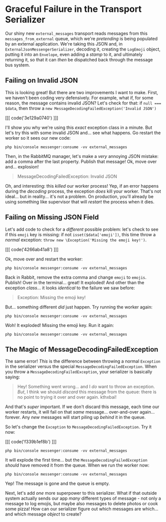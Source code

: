 # Graceful Failure in the Transport Serializer

Our shiny new `external_messages` transport reads messages from this
`messages_from_external` queue, which we're *pretending* is being populated by
an external application. We're taking this JSON and, in
`ExternalJsonMessengerSerializer`, decoding it, creating the `LogEmoji` object,
putting it into an `Envelope`, even adding a *stamp* to it, and ultimately
returning it, so that it can *then* be dispatched back through the message bus system.

## Failing on Invalid JSON

This is looking great! But there are two improvements I want to make. First, we
haven't been coding very defensively. For example, what if, for some reason,
the message contains invalid JSON? Let's check for that: if `null === $data`, then
throw a `new MessageDecodingFailedException('Invalid JSON')`

[[[ code('3e129a0740') ]]]

I'll show you why we're using this *exact* exception class in a minute. But let's
try this with some invalid JSON and... see what happens. Go restart the worker
so it sees our new code:

```terminal-silent
php bin/console messenger:consume -vv external_messages
```

Then, in the RabbitMQ manager, let's make a *very* annoying JSON mistake: add a
comma after the last property. Publish that message! Ok, move over and... explosion!

> MessageDecodingFailedException: Invalid JSON

Oh, and interesting: this *killed* our worker process! Yep, if an error happens
during the *decoding* process, the exception *does* kill your worker. That's not
ideal... but in reality... it's not a problem. On production, you'll already be
using something like supervisor that will *restart* the process when it dies.

## Failing on Missing JSON Field

Let's add code to check for a *different* possible problem: let's check to
see if this `emoji` key is missing: if not `isset($data['emoji'])`, this time
throw a *normal* exception: `throw new \Exception('Missing the emoji key!')`.

[[[ code('4266ab41a8') ]]]

Ok, move over and restart the worker:

```terminal-silent
php bin/console messenger:consume -vv external_messages
```

Back in Rabbit, remove the extra comma and change `emoji` to `emojis`. Publish!
Over in the terminal... great! It exploded! And other than the exception
*class*... it looks *identical* to the failure we saw before:

> Exception: Missing the emoji key!

But... something different *did* just happen. Try running the worker again:

```terminal-silent
php bin/console messenger:consume -vv external_messages
```

Woh! It exploded! Missing the emoji key. Run it again:

```terminal-silent
php bin/console messenger:consume -vv external_messages
```

## The Magic of MessageDecodingFailedException

The same error! *This* is the difference between throwing a normal
`Exception` in the serializer versus the special `MessageDecodingFailedException`.
When you throw a `MessageDecodingFailedException`, your serializer is basically
saying:

> Hey! Something went wrong... and I *do* want to throw an exception. *But*,
> I think we should *discard* this message from the queue: there is no point
> to trying it over and over again. kthxbai!

And that's *super* important. If we don't discard this message, each time our
worker restarts, it will fail on that *same* message... over-and-over again...
forever. Any *new* messages will start piling up *behind* it in the queue.

So let's change the `Exception` to `MessageDecodingFailedException`. Try it now:

[[[ code('f339b1ef8b') ]]]

```terminal-silent
php bin/console messenger:consume -vv external_messages
```

It will explode the first time... but the `MessageDecodingFailedException` *should*
have removed it from the queue. When we run the worker now:

```terminal-silent
php bin/console messenger:consume -vv external_messages
```

Yep! The message is gone and the queue is empty.

Next, let's add *one* more superpower to this serializer. What if that outside
system actually sends our app *many* different types of message - not only a
message to log emojis, but maybe also messages to delete photos or cook some
pizza! How can our serializer figure out which messages are which... and which
message *object* to create?
